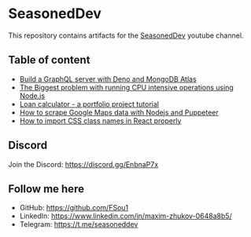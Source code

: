 # SeasonedDev

This repository contains artifacts for the [SeasonedDev](https://www.youtube.com/channel/UCz6AZvABoICHPpi43y-Hd5g) youtube channel.

## Table of content

* [Build a GraphQL server with Deno and MongoDB Atlas](/typescript/deno/graphql/01)
* [The Biggest problem with running CPU intensive operations using Node.js](/javascript/node.js/single-threaded-event-loop)
* [Loan calculator - a portfolio project tutorial](/typescript/react/loan-calc)
* [How to scrape Google Maps data with Nodejs and Puppeteer](https://youtu.be/5xOD4-M2jSw)
* [How to import CSS class names in React properly](/typescript/react/import-css-classes)

## Discord
Join the Discord: https://discord.gg/EnbnaP7x

## Follow me here
* GitHub: https://github.com/FSou1
* LinkedIn: https://www.linkedin.com/in/maxim-zhukov-0648a8b5/
* Telegram: https://t.me/seasoneddev